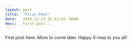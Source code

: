 ```yaml
---
layout: post
title:  "First Post"
date:   2016-12-23 15:23:24 -0600
desc:   First post... 
---
```

First post here. More to come later. Happy X-mas to you all!
